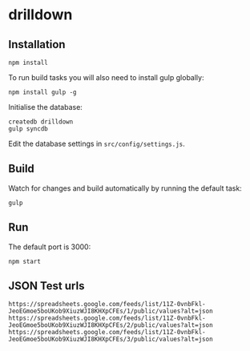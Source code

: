 # drilldown

## Installation

    npm install

To run build tasks you will also need to install gulp globally:

    npm install gulp -g

Initialise the database:

    createdb drilldown
    gulp syncdb

Edit the database settings in `src/config/settings.js`.

## Build

Watch for changes and build automatically by running the default task:

    gulp

## Run

The default port is 3000:

    npm start

## JSON Test urls

    https://spreadsheets.google.com/feeds/list/11Z-0vnbFkl-JeoEGmoe5boUKob9XiuzWJI8KHXpCFEs/1/public/values?alt=json
    https://spreadsheets.google.com/feeds/list/11Z-0vnbFkl-JeoEGmoe5boUKob9XiuzWJI8KHXpCFEs/2/public/values?alt=json
    https://spreadsheets.google.com/feeds/list/11Z-0vnbFkl-JeoEGmoe5boUKob9XiuzWJI8KHXpCFEs/3/public/values?alt=json
